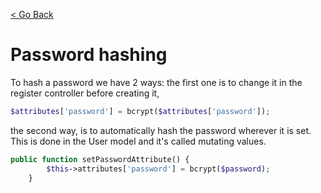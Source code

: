 [< Go Back](../README.md)

# Password hashing

To hash a password we have 2 ways: the first one is to change it in the register controller before creating it,

```php
$attributes['password'] = bcrypt($attributes['password']);
```

the second way, is to automatically hash the password wherever it is set. This is done in the User model and it's called mutating values.

```php
public function setPasswordAttribute() {
        $this->attributes['password'] = bcrypt($password);
    }
```